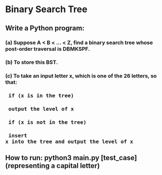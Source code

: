 # Binary Search Tree
## Write a Python program:
### (a) Suppose A < B < ... < Z, find a binary search tree whose post-order traversal is DBMKSPF.
### (b) To store this BST.
### (c) To take an input letter x, which is one of the 26 letters, so that:
### <pre> if (x is in the tree) </pre>
### <pre>   output the level of x </pre>
### <pre> if (x is not in the tree) </pre>
### <pre>   insert x into the tree and output the level of x </pre>
## How to run:  python3 main.py [test_case](representing a capital letter)
